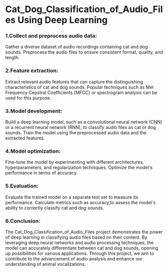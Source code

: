 # Cat_Dog_Classification_of_Audio_Files Using Deep Learning

### 1.Collect and preprocess audio data: 
Gather a diverse dataset of audio recordings containing cat and dog sounds. Preprocess the audio files to ensure consistent format, quality, and length.

### 2.Feature extraction: 
Extract relevant audio features that can capture the distinguishing characteristics of cat and dog sounds. Popular techniques such as Mel Frequency Cepstral Coefficients (MFCC) or spectrogram analysis can be used for this purpose.

### 3.Model development: 
Build a deep learning model, such as a convolutional neural network (CNN) or a recurrent neural network (RNN), to classify audio files as cat or dog sounds. Train the model using the preprocessed audio data and the extracted features.

### 4.Model optimization: 
Fine-tune the model by experimenting with different architectures, hyperparameters, and regularization techniques. Optimize the model's performance in terms of accuracy.

### 5.Evaluation: 
Evaluate the trained model on a separate test set to measure its performance. Calculate metrics such as accuracy,to assess the model's ability to correctly classify cat and dog sounds.

### 6.Conclusion:
The Cat_Dog_Classification_of_Audio_Files project demonstrates the power of deep learning in classifying audio files based on their content. By leveraging deep neural networks and audio processing techniques, the model can accurately differentiate between cat and dog sounds, opening up possibilities for various applications. Through this project, we aim to contribute to the advancement of audio analysis and enhance our understanding of animal vocalizations.
